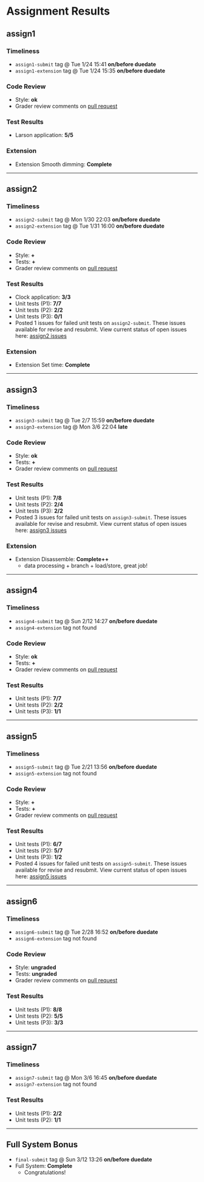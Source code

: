 # Assignment Results
## assign1
### Timeliness
- `assign1-submit` tag @ Tue 1/24 15:41 __on/before duedate__ 
- `assign1-extension` tag @ Tue 1/24 15:35 __on/before duedate__ 
### Code Review
- Style: __ok__
- Grader review comments on [pull request](https://github.com/cs107e/winter22-aanyatash/pull/3)
### Test Results
- Larson application: __5/5__
### Extension
- Extension Smooth dimming: __Complete__
-----
## assign2
### Timeliness
- `assign2-submit` tag @ Mon 1/30 22:03 __on/before duedate__ 
- `assign2-extension` tag @ Tue 1/31 16:00 __on/before duedate__ 
### Code Review
- Style: __+__
- Tests: __+__
- Grader review comments on [pull request](https://github.com/cs107e/winter22-aanyatash/pull/3)
### Test Results
- Clock application: __3/3__
- Unit tests (P1): __7/7__
- Unit tests (P2): __2/2__
- Unit tests (P3): __0/1__
- Posted 1 issues for failed unit tests on `assign2-submit`. These issues available for revise and resubmit. View current status of open issues here: [assign2 issues](https://github.com/cs107e/winter22-aanyatash/milestone/1)
### Extension
- Extension Set time: __Complete__
-----
## assign3
### Timeliness
- `assign3-submit` tag @ Tue 2/7 15:59 __on/before duedate__ 
- `assign3-extension` tag @ Mon 3/6 22:04 __late__ 
### Code Review
- Style: __ok__
- Tests: __+__
- Grader review comments on [pull request](https://github.com/cs107e/winter22-aanyatash/pull/3)
### Test Results
- Unit tests (P1): __7/8__
- Unit tests (P2): __2/4__
- Unit tests (P3): __2/2__
- Posted 3 issues for failed unit tests on `assign3-submit`. These issues available for revise and resubmit. View current status of open issues here: [assign3 issues](https://github.com/cs107e/winter22-aanyatash/milestone/2)
### Extension
- Extension Disassemble: __Complete++__
    - data processing + branch + load/store, great job!
-----
## assign4
### Timeliness
- `assign4-submit` tag @ Sun 2/12 14:27 __on/before duedate__ 
- `assign4-extension` tag not found
### Code Review
- Style: __ok__
- Tests: __+__
- Grader review comments on [pull request](https://github.com/cs107e/winter22-aanyatash/pull/3)
### Test Results
- Unit tests (P1): __7/7__
- Unit tests (P2): __2/2__
- Unit tests (P3): __1/1__
-----
## assign5
### Timeliness
- `assign5-submit` tag @ Tue 2/21 13:56 __on/before duedate__ 
- `assign5-extension` tag not found
### Code Review
- Style: __+__
- Tests: __+__
- Grader review comments on [pull request](https://github.com/cs107e/winter22-aanyatash/pull/3)
### Test Results
- Unit tests (P1): __6/7__
- Unit tests (P2): __5/7__
- Unit tests (P3): __1/2__
- Posted 4 issues for failed unit tests on `assign5-submit`. These issues available for revise and resubmit. View current status of open issues here: [assign5 issues](https://github.com/cs107e/winter22-aanyatash/milestone/3)
-----
## assign6
### Timeliness
- `assign6-submit` tag @ Tue 2/28 16:52 __on/before duedate__ 
- `assign6-extension` tag not found
### Code Review
- Style: __ungraded__
- Tests: __ungraded__
- Grader review comments on [pull request](https://github.com/cs107e/winter22-aanyatash/pull/3)
### Test Results
- Unit tests (P1): __8/8__
- Unit tests (P2): __5/5__
- Unit tests (P3): __3/3__
-----
## assign7
### Timeliness
- `assign7-submit` tag @ Mon 3/6 16:45 __on/before duedate__ 
- `assign7-extension` tag not found
### Test Results
- Unit tests (P1): __2/2__
- Unit tests (P2): __1/1__
-----
## Full System Bonus
- `final-submit` tag @ Sun 3/12 13:26 __on/before duedate__ 
- Full System: __Complete__
    - Congratulations!
